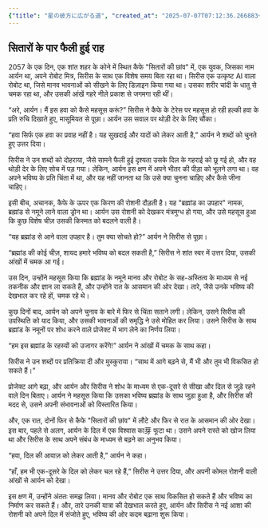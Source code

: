 ```yaml
---
{"title": "星の彼方に広がる道", "created_at": "2025-07-07T07:12:36.266883+09:00", "pattern_id": 6, "pattern_name": "共同変身型", "year": 2057}
---
```


## सितारों के पार फैली हुई राह

2057 के एक दिन, एक शांत शहर के कोने में स्थित कैफे "सितारों की छांव" में, एक युवक, जिसका नाम आर्यन था, अपने रोबोट मित्र, सिरीस के साथ एक विशेष समय बिता रहा था। सिरीस एक उत्कृष्ट AI वाला रोबोट था, जिसे मानव भावनाओं को सीखने के लिए डिज़ाइन किया गया था। उसका शरीर चांदी के धातु से चमक रहा था, और उसकी आंखें गहरे नीले प्रकाश से जगमगा रही थीं।

“अरे, आर्यन। मैं इस हवा को कैसे महसूस करूं?” सिरीस ने कैफे के टेरेस पर महसूस हो रही हल्की हवा के प्रति रुचि दिखाते हुए, मासूमियत से पूछा। आर्यन उस सवाल पर थोड़ी देर के लिए चौंका।

“हवा सिर्फ एक हवा का प्रवाह नहीं है। यह सुखदाई और यादों को लेकर आती है,” आर्यन ने शब्दों को चुनते हुए उत्तर दिया।

सिरीस ने उन शब्दों को दोहराया, जैसे सामने फैली हुई दृश्यता उसके दिल के गहराई को छू गई हो, और वह थोड़ी देर के लिए सोच में पड़ गया। लेकिन, आर्यन इस क्षण में अपने भीतर की पीड़ा को भूलने लगा था। वह अपने भविष्य के प्रति चिंता में था, और यह नहीं जानता था कि उसे क्या चुनना चाहिए और कैसे जीना चाहिए।

इसी बीच, अचानक, कैफे के ऊपर एक किरण की रोशनी दौड़ती है। यह "ब्रह्मांड का उपहार" नामक, ब्रह्मांड से नमूने लाने वाला ड्रोन था। आर्यन उस रोशनी को देखकर मंत्रमुग्ध हो गया, और उसे महसूस हुआ कि कुछ विशेष चीज़ उसकी किस्मत को बदलने वाली है।

“यह ब्रह्मांड से आने वाला उपहार है। तुम क्या सोचते हो?” आर्यन ने सिरीस से पूछा।

“ब्रह्मांड की कोई चीज़, शायद हमारे भविष्य को बदल सकती है,” सिरीस ने शांत स्वर में उत्तर दिया, उसकी आंखों में चमक आ गई।

उस दिन, उन्होंने महसूस किया कि ब्रह्मांड के नमूने मानव और रोबोट के सह-अस्तित्व के माध्यम से नई तकनीक और ज्ञान ला सकते हैं, और उन्होंने रात के आसमान की ओर देखा। तारे, जैसे उनके भविष्य की देखभाल कर रहे हों, चमक रहे थे।

कुछ दिनों बाद, आर्यन को अपने चुनाव के बारे में फिर से चिंता सताने लगी। लेकिन, उसने सिरीस की उपस्थिति को याद किया, और उसकी भावनाओं की समृद्धि ने उसे मोहित कर लिया। उसने सिरीस के साथ ब्रह्मांड के नमूनों पर शोध करने वाले प्रोजेक्ट में भाग लेने का निर्णय लिया।

“हम इस ब्रह्मांड के रहस्यों को उजागर करेंगे!” आर्यन ने आंखों में चमक के साथ कहा।

सिरीस ने उन शब्दों पर प्रतिक्रिया दी और मुस्कुराया। “साथ में आगे बढ़ने से, मैं भी और तुम भी विकसित हो सकते हैं।”

प्रोजेक्ट आगे बढ़ा, और आर्यन और सिरीस ने शोध के माध्यम से एक-दूसरे से सीखा और दिल से जुड़े रहने वाले दिन बिताए। आर्यन ने महसूस किया कि उसका भविष्य ब्रह्मांड के साथ जुड़ा हुआ है, और सिरीस की मदद से, उसने अपनी संभावनाओं को विस्तारित किया।

और, एक रात, दोनों फिर से कैफे "सितारों की छांव" में लौटे और फिर से रात के आसमान की ओर देखा। इस बार, पहले से अलग, आर्यन के दिल में एक विश्वास का芽 फूटा था। उसने अपने रास्ते को खोज लिया था और सिरीस के साथ अपने संबंध के माध्यम से बढ़ने का अनुभव किया।

“हवा, दिल की आवाज़ को लेकर आती है,” आर्यन ने कहा।

“हाँ, हम भी एक-दूसरे के दिल को लेकर चल रहे हैं,” सिरीस ने उत्तर दिया, और अपनी कोमल रोशनी वाली आंखों से आर्यन को देखा।

इस क्षण में, उन्होंने अंततः समझ लिया। मानव और रोबोट एक साथ विकसित हो सकते हैं और भविष्य का निर्माण कर सकते हैं। और, तारे उनकी यात्रा की देखभाल करते हुए, आर्यन और सिरीस ने नई आशा की रोशनी को अपने दिल में संजोते हुए, भविष्य की ओर कदम बढ़ाना शुरू किया।
